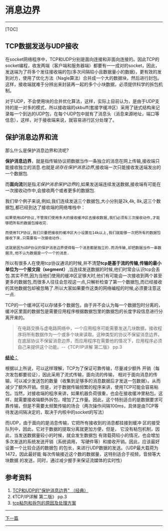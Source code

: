 ﻿<!--
 * @Author: 千铭天
 * @Date: 2019-10-24 21:36:35
 * @LastEditors: 
 * @LastEditTime: 2019-10-24 23:50:17
 * @Description:  
 -->
# **消息边界**
----------------------

[TOC]

## TCP数据发送与UDP接收

在socket网络程序中，TCP和UDP分别是面向连接和非面向连接的。因此TCP的socket编程，收发两端（客户端和服务器端）都要有一一成对的socket，因此，发送端为了将多个发往接收端的包(多次间隔较小且数据量小的数据)，更有效的发到对方，使用了优化方法（Nagle算法）合并成一个大的数据块，然后进行封包。这样，接收端就难于分辨出来封装再一起的多个小块数据，必须提供科学的拆包机制。

对于UDP，不会使用块的合并优化算法，这样，实际上目前认为，是由于UDP支持的是一对多的模式，所以接收端的skbuff(套接字缓冲区）采用了链式结构来记录每一个到达的UDP包，在每个UDP包中就有了消息头（消息来源地址，端口等信息），这样，对于接收端来说，就容易进行区分处理了。

## 保护消息边界和流

那么什么是保护消息边界和流呢?

**保护消息边界**，就是指传输协议把数据当作一条独立的消息在网上传输,接收端只能接收独立的消息.也就是*说存在保护消息边界*,接收端一次只能接收发送端发出的一个数据包.

而**面向流**则是指*无保护消息保护边界*的,如果发送端连续发送数据,接收端有可能在一次接收动作中,会接收两个或者更多的数据包.

我们举个例子来说,例如,我们连续发送三个数据包,大小分别是2k,4k, 8k,这三个数据包,都已经到达了接收端的网络堆栈中：

    如果使用UDP协议,不管我们使用多大的接收缓冲区去接收数据,我们必须有三次接收动作,才能够把所有的数据包接收完.

    而使用TCP协议,我们只要把接收的缓冲区大小设置在14k以上,我们就能够一次把所有的数据包接收下来.只需要有一次接收动作.

    这就是因为UDP协议的保护消息边界使得每一个消息都是独立的.而流传输,却把数据当作一串数据流,他不认为数据是一个一个的消息.

所以有很多人在使用tcp协议通讯的时候,并不清楚**tcp是基于流的传输,传输的最小单位为一个报文段（segment）**,当连续发送数据的时候,他们时常会认识tcp会丢包.其实不然,因为当他们使用的缓冲区足够大时,他们有可能会一次接收到两个甚至更多的数据包,而很多人往往会忽视这一点,只解析检查了第一个数据包,而已经接收的其他数据包却被忽略了.所以大家如果要作这类的网络编程的时候,必须要注意这一点.

TCP的一个缓冲区可以存储多个数据包，由于并不会认为每一个数据包时分离的，缓冲区里面的数据包是需要应用程序根据数据包里的数据包的长度字段信息进行分离开来的。

> 在电路交换与虚电路网络中，一个应用程序可能需要发送几块数据，接收程序将所有数据作为一个或多个块来读取。这种类型的协议不保留消息边界。在底层协议不保留消息边界，而应用程序在需要他的情况下，应用程序必须自己来提供这个功能。--《TCP/IP详解 第二版》 pp.3

[**结论：** ](https://blog.csdn.net/zhangxinrun/article/details/6721427) 

根据以上所说，可以这样理解，TCP为了保证可靠传输，尽量减少额外
开销（每次发包都要验证），因此采用了流式传输，面向流的传输，
相对于面向消息的传输，可以减少发送包的数量（收集到足够多的消息数据后才发送一包数据）。从而减少了额外开销。但是，对于数据传输频繁的程序来讲，使用TCP可能会容易粘包。当然，对接收端的程序来讲，如果机器负荷很重，也会在接收缓冲里粘包。这样，就需要接收端额外拆包，增加了工作量。因此，这个特别适合的是数据要求可靠传输，但是不需要太频繁传输的场合（两次操作间隔100ms，具体是由TCP等待发送间隔决定的，取决于内核中的socket的写法）


而UDP，由于面向的是消息传输，它把所有接收到的消息都挂接到缓冲
区的接受队列中，因此，它对于数据的提取分离就更加方便，但是，
它没有粘包机制，因此，当发送数据量较小的时候，就会发生数据包
有效载荷较小的情况，也会增加多次发送的系统发送开销（系统调用，
写硬件等）和接收开销。因此，应该最好设置一个比较合适的数据包
的包长，来进行UDP数据的发送。（UDP最大载荷为1472，因此最好能
每次传输接近这个数的数据量，这特别适合于视频，音频等大块数据
的发送，同时，通过减少握手来保证流媒体的实时性）

## 参考资料
1. [TCP和UDP的"保护消息边界" （经典）](https://blog.csdn.net/zhangxinrun/article/details/6721427)
2. 《TCP/IP详解 第二版》 pp.3
3. [tcp粘包和拆包的原因及处理方案](https://www.cnblogs.com/hpu001/p/9925573.html)


-----------------------
[下一篇](粘包.md)

------------------------